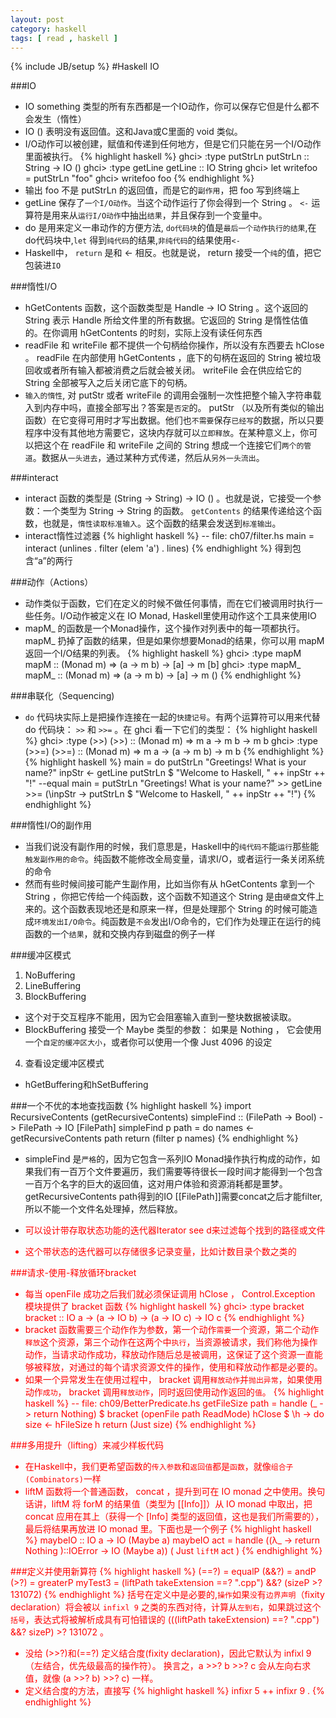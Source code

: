 ```yaml
---
layout: post 
category: haskell
tags: [ read , haskell ]
---
```

{% include JB/setup %}
#Haskell IO

###IO 

* IO something 类型的所有东西都是一个IO动作，你可以保存它但是什么都不会发生（惰性）
* IO () 表明没有返回值。这和Java或C里面的 void 类似。
* I/O动作可以被创建，赋值和传递到任何地方，但是它们只能在另一个I/O动作里面被执行。
{% highlight haskell %}
ghci> :type putStrLn
putStrLn :: String -> IO ()
ghci> :type getLine
getLine :: IO String
ghci> let writefoo = putStrLn "foo"
ghci> writefoo
foo
{% endhighlight %}
* 输出 foo 不是 putStrLn 的返回值，而是它的`副作用`，把 foo 写到终端上
*  getLine 保存了`一个I/O动作`。当这个动作运行了你会得到一个 String 。 `<-` 运算符是用来从`运行I/O动作`中抽出`结果`，并且保存到一个变量中。
* do 是用来定义一串动作的方便方法, `do代码块`的值是`最后一个动作执行的结果`,在do代码块中,`let` 得到`纯代码`的结果,`非纯代码`的结果使用`<-`
* Haskell中， `return` 是和 <- 相反。也就是说， return 接受一个`纯`的值，把它包装进`IO`

###惰性I/O
* hGetContents 函数，这个函数类型是 Handle -> IO String 。这个返回的 String 表示 Handle 所给文件里的所有数据。它返回的 String 是惰性估值的。在你调用 hGetContents 的时刻，实际上没有读任何东西
* readFile 和 writeFile 都不提供一个句柄给你操作，所以没有东西要去 hClose 。 readFile 在内部使用 hGetContents ，底下的句柄在返回的 String 被垃圾回收或者所有输入都被消费之后就会被关闭。 writeFile 会在供应给它的 String 全部被写入之后关闭它底下的句柄。
* `输入的惰性`, 对 putStr 或者 writeFile 的调用会强制一次性把整个输入字符串载入到内存中吗，直接全部写出？答案是`否定`的。 putStr （以及所有类似的输出函数）在它变得可用时才写出数据。他们也`不需要`保存`已经写`的数据，所以只要程序中没有其他地方需要它，这块内存就可以`立即释放`。在某种意义上，你可以把这个在 readFile 和 writeFile 之间的 String 想成一个连接它们`两个的管道`。数据从`一头进去`，通过某种方式传递，然后从`另外一头流出`。

###interact
* interact 函数的类型是 (String -> String) -> IO () 。也就是说，它接受一个参数：一个类型为 String -> String 的函数。 `getContents` 的结果传递给这个函数，也就是，`惰性读取标准输入`。这个函数的结果会发送到`标准输出`。
* interact惰性过滤器
{% highlight haskell %}
-- file: ch07/filter.hs
main = interact (unlines . filter (elem 'a') . lines)
{% endhighlight %}
得到包含“a”的两行

###动作（Actions）
* 动作类似于函数，它们在定义的时候不做任何事情，而在它们被调用时执行一些任务。I/O动作被定义在 IO Monad, Haskell里使用动作这个工具来使用IO
*  mapM_ 的函数是一个Monad操作，这个操作对列表中的每一项都执行。 mapM_ 扔掉了函数的结果，但是如果你想要Monad的结果，你可以用 mapM 返回一个I/O结果的列表。
{% highlight haskell %}
ghci> :type mapM
mapM :: (Monad m) => (a -> m b) -> [a] -> m [b]
ghci> :type mapM_
mapM_ :: (Monad m) => (a -> m b) -> [a] -> m ()
{% endhighlight %}

###串联化（Sequencing)
* `do` 代码块实际上是把操作连接在一起的`快捷记号`。有两个运算符可以用来代替 do 代码块： `>>` 和 `>>=` 。在 ghci 看一下它们的类型：
{% highlight haskell %}
ghci> :type (>>)
(>>) :: (Monad m) => m a -> m b -> m b
ghci> :type (>>=)
(>>=) :: (Monad m) => m a -> (a -> m b) -> m b
{% endhighlight %}
{% highlight haskell %}
main = do
       putStrLn "Greetings!  What is your name?"
       inpStr <- getLine
       putStrLn $ "Welcome to Haskell, " ++ inpStr ++ "!"
--equal
main =
    putStrLn "Greetings!  What is your name?" >>
    getLine >>=
    (\inpStr -> putStrLn $ "Welcome to Haskell, " ++ inpStr ++ "!")
{% endhighlight %}

###惰性I/O的副作用
* 当我们说没有副作用的时候，我们意思是，Haskell中的`纯代码不`能`运行`那些能`触发副作用的命令`。纯函数不能修改全局变量，请求I/O，或者运行一条关闭系统的命令
* 然而有些时候间接可能产生副作用，比如当你有从 hGetContents 拿到一个 String ，你把它传给一个纯函数，这个函数不知道这个 String 是由`硬盘`文件上来的。这个函数表现地还是和原来一样，但是处理那个 String 的时候可能造成`环境发出I/O命令`。纯函数是`不会`发出I/O命令的，它们作为处理正在运行的纯函数的一个`结果`，就和交换内存到磁盘的例子一样

###缓冲区模式
1. NoBuffering
2. LineBuffering 
3. BlockBuffering 
* 这个对于交互程序不能用，因为它会阻塞输入直到一整块数据被读取。
* BlockBuffering 接受一个 Maybe 类型的参数： 如果是 Nothing ， 它会使用一个`自定的缓冲区大小`，或者你可以使用一个像 Just 4096 的设定
4. 查看设定缓冲区模式
* hGetBuffering和hSetBuffering

###一个不优的本地查找函数
{% highlight haskell %}
import RecursiveContents (getRecursiveContents)
simpleFind :: (FilePath -> Bool) -> FilePath -> IO [FilePath]
simpleFind p path = do
    names <- getRecursiveContents path
    return (filter p names)
{% endhighlight %}
*  simpleFind 是`严格`的，因为它包含一系列IO Monad操作执行构成的动作，如果我们有一百万个文件要遍历，我们需要等待很长一段时间才能得到一个包含一百万个名字的巨大的返回值，这对用户体验和资源消耗都是噩梦。getRecursiveContents path得到的IO [[FilePath]]需要concat之后才能filter,所以不能一个文件名处理掉，然后释放。

* <font color="red">可以设计带存取状态功能的迭代器Iterator see d来过滤每个找到的路径或文件<font>
* 这个带状态的迭代器可以存储很多记录变量，比如计数目录个数之类的

###请求-使用-释放循环<font color="red">bracket<font>
* 每当 openFile 成功之后我们就必须保证调用 hClose ， Control.Exception 模块提供了 bracket 函数
{% highlight haskell %}
ghci> :type bracket
bracket :: IO a -> (a -> IO b) -> (a -> IO c) -> IO c
{% endhighlight %}
* bracket 函数需要三个动作作为参数，第一个动作`需要`一个资源，第二个动作`释放`这个资源，第三个动作在这两个中`执行`，当资源被请求，我们称他为操作动作，当请求动作成功，释放动作随后总是被调用，这保证了这个资源一直能够被释放，对通过的每个请求资源文件的操作，使用和释放动作都是必要的。 
* 如果一个异常发生在使用过程中， bracket 调用`释放动作`并`抛出异常`，如果使用动作`成功`， bracket 调用`释放动作`，同时返回使用动作返回的`值`。
{% highlight haskell %}
-- file: ch09/BetterPredicate.hs
getFileSize path = handle (\_ -> return Nothing) $
  bracket (openFile path ReadMode) hClose $ \h -> do
    size <- hFileSize h
    return (Just size)
{% endhighlight %}

###多用提升（lifting）来减少样板代码
* 在Haskell中，我们更希望函数的`传入参数`和`返回值`都是`函数`，就像`组合子(Combinators)`一样
*  liftM 函数将一个普通函数， concat ，提升到可在 IO monad 之中使用。换句话讲，liftM 将 forM 的结果值（类型为 [[Info]]）从 IO monad 中取出，把 concat 应用在其上（获得一个 [Info] 类型的返回值，这也是我们所需要的），最后将结果再放进 IO monad 里。下面也是一个例子
{% highlight haskell %}
maybeIO :: IO a -> IO (Maybe a)
maybeIO act = handle ((λ_ -> return Nothing )::IOError -> IO (Maybe a)) ( Just `liftM` act )
{% endhighlight %}

###定义并使用新算符
{% highlight haskell %}
(==?) = equalP
(&&?) = andP
(>?) = greaterP
myTest3 = (liftPath takeExtension ==? ".cpp") &&? (sizeP >? 131072)
{% endhighlight %}
括号在定义中是必要的,`操作`如果`没`有`边界声明`（fixity declaration）将会被以 `infixl 9` 之类的东西对待，计算从`左到右`，如果跳过这个`括号`，表达式将被解析成具有可怕错误的 (((liftPath takeExtension) ==? ".cpp") &&? sizeP) >? 131072 。

* 没给 (>>?)和(==?) 定义结合度(fixity declaration)，因此它默认为 infixl 9 （左结合，优先级最高的操作符）。 换言之，a >>? b >>? c 会从左向右求值，就像 (a >>? b) >>? c) 一样。
* 定义结合度的方法，直接写
{% highlight haskell %}
infixr 5 ++
infixr 9 .
{% endhighlight %}



